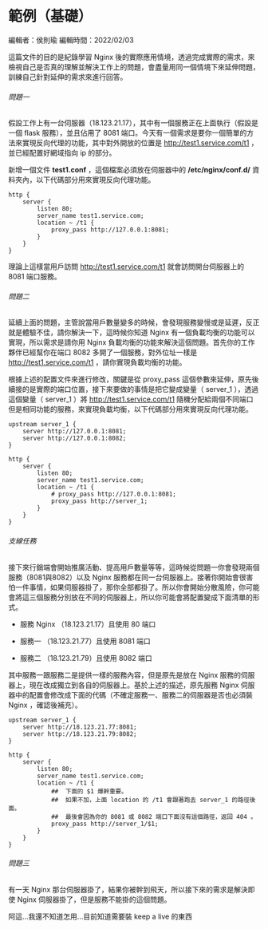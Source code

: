 # 範例（基礎）

編輯者：侯則瑜
編輯時間：2022/02/03

這篇文件的目的是紀錄學習 Nginx 後的實際應用情境，透過完成實際的需求，來檢視自己是否真的理解並解決工作上的問題，會盡量用同一個情境下來延伸問題，訓練自己針對延伸的需求來進行回答。

###### 問題一

假設工作上有一台伺服器（18.123.21.17），其中有一個服務正在上面執行（假設是一個 flask 服務），並且佔用了 8081 端口。今天有一個需求是要你一個簡單的方法來實現反向代理的功能，其中對外開放的位置是 http://test1.service.com/t1 ，並已經配置好網域指向 ip 的部分。

新增一個文件 **test1.conf** ，這個檔案必須放在伺服器中的 **/etc/nginx/conf.d/** 資料夾內，以下代碼部分用來實現反向代理功能。

```
http {
    server {
        listen 80;
        server_name test1.service.com;
        location ~ /t1 {
            proxy_pass http://127.0.0.1:8081;
        }
    }
}
```

理論上這樣當用戶訪問 http://test1.service.com/t1 就會訪問開台伺服器上的 8081 端口服務。

###### 問題二

延續上面的問題，主管說當用戶數量變多的時候，會發現服務變慢或是延遲，反正就是體驗不佳，請你解決一下，這時候你知道 Nginx 有一個負載均衡的功能可以實現，所以需求是請你用 Nginx 負載均衡的功能來解決這個問題。首先你的工作夥伴已經幫你在端口 8082 多開了一個服務，對外位址一樣是 http://test1.service.com/t1 ，請你實現負載均衡的功能。

根據上述的配置文件來進行修改，關鍵是從 proxy_pass 這個參數來延伸，原先後續接的是實際的端口位置，接下來要做的事情是把它變成變量（ server_1 ），透過這個變量（ server_1 ）將 http://test1.service.com/t1 隨機分配給兩個不同端口但是相同功能的服務，來實現負載均衡，以下代碼部分用來實現反向代理功能。

```
upstream server_1 {
    server http://127.0.0.1:8081;
    server http://127.0.0.1:8082;
}

http {
    server {
        listen 80;
        server_name test1.service.com;
        location ~ /t1 {
            # proxy_pass http://127.0.0.1:8081;
            proxy_pass http://server_1;
        }
    }
}
```

###### 支線任務

接下來行銷端會開始推廣活動、提高用戶數量等等，這時候從問題一你會發現兩個服務（8081與8082）以及 Nginx 服務都在同一台伺服器上。接著你開始會很害怕一件事情，如果伺服器掛了，那你全部都掛了。所以你會開始分散風險，你可能會將這三個服務分別放在不同的伺服器上，所以你可能會將配置變成下面清單的形式。

- 服務 Nginx （18.123.21.17）且使用 80 端口

- 服務一 （18.123.21.77）且使用 8081 端口

- 服務二 （18.123.21.79）且使用 8082 端口

其中服務一跟服務二是提供一樣的服務內容，但是原先是放在 Nginx 服務的伺服器上，現在改成獨立到各自的伺服器上。基於上述的描述，原先服務 Nginx 伺服器中的配置會修改成下面的代碼（不確定服務一、服務二的伺服器是否也必須裝 Nginx ，確認後補充）。

```
upstream server_1 {
    server http://18.123.21.77:8081;
    server http://18.123.21.79:8082;
}

http {
    server {
        listen 80;
        server_name test1.service.com;
        location ~ /t1 {
            ##  下面的 $1 爆幹重要。
            ##  如果不加，上面 location 的 /t1 會跟著跑去 server_1 的路徑後面。
            ##  最後會因為你的 8081 或 8082 端口下面沒有這個路徑，返回 404 。
            proxy_pass http://server_1/$1;
        }
    }
}
```

###### 問題三

有一天 Nginx 那台伺服器掛了，結果你被幹到飛天，所以接下來的需求是解決即使 Nginx 伺服器掛了，但是服務不能掛的這個問題。

阿這...我還不知道怎用...目前知道需要裝 keep a live 的東西


